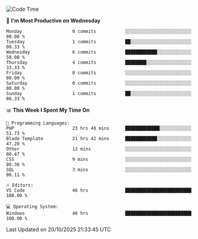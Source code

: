 <!--START_SECTION:waka-->
![Code Time](http://img.shields.io/badge/Code%20Time-6%2C162%20hrs%2014%20mins-blue)

📅 **I'm Most Productive on Wednesday** 

```text
Monday                   0 commits           ░░░░░░░░░░░░░░░░░░░░░░░░░   00.00 % 
Tuesday                  1 commits           ██░░░░░░░░░░░░░░░░░░░░░░░   08.33 % 
Wednesday                6 commits           ████████████░░░░░░░░░░░░░   50.00 % 
Thursday                 4 commits           ████████░░░░░░░░░░░░░░░░░   33.33 % 
Friday                   0 commits           ░░░░░░░░░░░░░░░░░░░░░░░░░   00.00 % 
Saturday                 0 commits           ░░░░░░░░░░░░░░░░░░░░░░░░░   00.00 % 
Sunday                   1 commits           ██░░░░░░░░░░░░░░░░░░░░░░░   08.33 % 
```


📊 **This Week I Spent My Time On** 

```text
💬 Programming Languages: 
PHP                      23 hrs 48 mins      █████████████░░░░░░░░░░░░   51.73 % 
Blade Template           21 hrs 42 mins      ████████████░░░░░░░░░░░░░   47.20 % 
Other                    12 mins             ░░░░░░░░░░░░░░░░░░░░░░░░░   00.47 % 
CSS                      9 mins              ░░░░░░░░░░░░░░░░░░░░░░░░░   00.36 % 
SQL                      3 mins              ░░░░░░░░░░░░░░░░░░░░░░░░░   00.11 % 

🔥 Editors: 
VS Code                  46 hrs              █████████████████████████   100.00 % 

💻 Operating System: 
Windows                  46 hrs              █████████████████████████   100.00 % 
```


 Last Updated on 20/10/2025 21:33:45 UTC
<!--END_SECTION:waka-->
